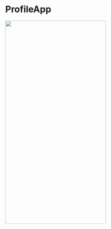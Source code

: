 # ProfileApp
<img align="left" width="317" height="640" src="https://drive.google.com/uc?export=view&id=1XURaJ0JLwuUpKO6prtCH1aO2C0NOZPNM">
